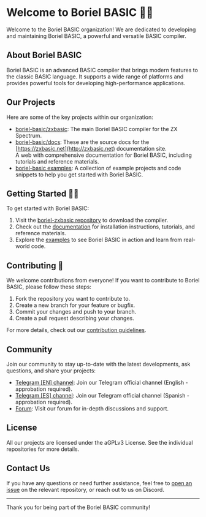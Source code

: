 # Welcome to Boriel BASIC 🙋‍♀️

Welcome to the Boriel BASIC organization! We are dedicated to developing and maintaining Boriel BASIC, a powerful and versatile BASIC compiler.

## About Boriel BASIC

Boriel BASIC is an advanced BASIC compiler that brings modern features to the classic BASIC language. It supports a wide range of platforms and provides powerful tools for developing high-performance applications.

## Our Projects

Here are some of the key projects within our organization:

- [boriel-basic/zxbasic](https://github.com/boriel-basic/zxbasic): The main Boriel BASIC compiler for the ZX Spectrum.
- [boriel-basic/docs](https://github.com/boriel-basic/docs): These are the source docs for the [https://zxbasic.net](http://zxbasic.net) documentation site. </br>
  A web with comprehensive documentation for Boriel BASIC, including tutorials and reference materials.
- [boriel-basic examples](https://github.com/boriel-basic/zxbasic/tree/main/examples): A collection of example projects and code snippets to help you get started with Boriel BASIC.

## Getting Started 👩‍💻

To get started with Boriel BASIC:

1. Visit the [boriel-zxbasic repository](https://github.com/boriel-basic/boriel-zxbasic) to download the compiler.
2. Check out the [documentation](https://github.com/boriel-basic/boriel-basic-docs) for installation instructions, tutorials, and reference materials.
3. Explore the [examples](https://github.com/boriel-basic/boriel-basic-examples) to see Boriel BASIC in action and learn from real-world code.

## Contributing 🌈

We welcome contributions from everyone! If you want to contribute to Boriel BASIC, please follow these steps:

1. Fork the repository you want to contribute to.
2. Create a new branch for your feature or bugfix.
3. Commit your changes and push to your branch.
4. Create a pull request describing your changes.

For more details, check out our [contribution guidelines](https://github.com/boriel-basic/.github/blob/main/CONTRIBUTING.md).

## Community

Join our community to stay up-to-date with the latest developments, ask questions, and share your projects:


- [Telegram [EN] channel](https://t.me/+ag4E7W05dvRkZmZk): Join our Telegram official channel (English - approbation required).
- [Telegram [ES] channel](https://t.me/+dSbWL8z8ol1lMjA0): Join our Telegram official channel (Spanish - approbation required).
- [Forum](https://boriel.com/forum): Visit our forum for in-depth discussions and support.

## License

All our projects are licensed under the aGPLv3 License. See the individual repositories for more details.

## Contact Us

If you have any questions or need further assistance, feel free to [open an issue](https://github.com/boriel-basic/boriel-zxbasic/issues) on the relevant repository, or reach out to us on Discord.

---

Thank you for being part of the Boriel BASIC community!
